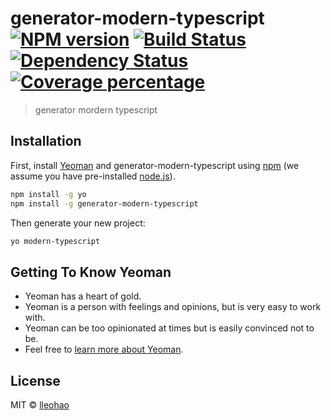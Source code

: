 # generator-modern-typescript [![NPM version][npm-image]][npm-url] [![Build Status][travis-image]][travis-url] [![Dependency Status][daviddm-image]][daviddm-url] [![Coverage percentage][coveralls-image]][coveralls-url]
> generator mordern typescript

## Installation

First, install [Yeoman](http://yeoman.io) and generator-modern-typescript using [npm](https://www.npmjs.com/) (we assume you have pre-installed [node.js](https://nodejs.org/)).

```bash
npm install -g yo
npm install -g generator-modern-typescript
```

Then generate your new project:

```bash
yo modern-typescript
```

## Getting To Know Yeoman

 * Yeoman has a heart of gold.
 * Yeoman is a person with feelings and opinions, but is very easy to work with.
 * Yeoman can be too opinionated at times but is easily convinced not to be.
 * Feel free to [learn more about Yeoman](http://yeoman.io/).

## License

MIT © [lleohao](https://github.com/lleohao/generator-modern-typescript)


[npm-image]: https://badge.fury.io/js/generator-modern-typescript.svg
[npm-url]: https://npmjs.org/package/generator-modern-typescript
[travis-image]: https://travis-ci.org/lleohao/generator-modern-typescript.svg?branch=master
[travis-url]: https://travis-ci.org/lleohao/generator-modern-typescript
[daviddm-image]: https://david-dm.org/lleohao/generator-modern-typescript.svg?theme=shields.io
[daviddm-url]: https://david-dm.org/lleohao/generator-modern-typescript
[coveralls-image]: https://coveralls.io/repos/lleohao/generator-modern-typescript/badge.svg
[coveralls-url]: https://coveralls.io/r/lleohao/generator-modern-typescript
